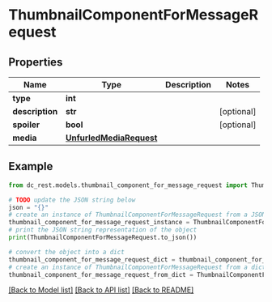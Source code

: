 # ThumbnailComponentForMessageRequest


## Properties

Name | Type | Description | Notes
------------ | ------------- | ------------- | -------------
**type** | **int** |  | 
**description** | **str** |  | [optional] 
**spoiler** | **bool** |  | [optional] 
**media** | [**UnfurledMediaRequest**](UnfurledMediaRequest.md) |  | 

## Example

```python
from dc_rest.models.thumbnail_component_for_message_request import ThumbnailComponentForMessageRequest

# TODO update the JSON string below
json = "{}"
# create an instance of ThumbnailComponentForMessageRequest from a JSON string
thumbnail_component_for_message_request_instance = ThumbnailComponentForMessageRequest.from_json(json)
# print the JSON string representation of the object
print(ThumbnailComponentForMessageRequest.to_json())

# convert the object into a dict
thumbnail_component_for_message_request_dict = thumbnail_component_for_message_request_instance.to_dict()
# create an instance of ThumbnailComponentForMessageRequest from a dict
thumbnail_component_for_message_request_from_dict = ThumbnailComponentForMessageRequest.from_dict(thumbnail_component_for_message_request_dict)
```
[[Back to Model list]](../README.md#documentation-for-models) [[Back to API list]](../README.md#documentation-for-api-endpoints) [[Back to README]](../README.md)


